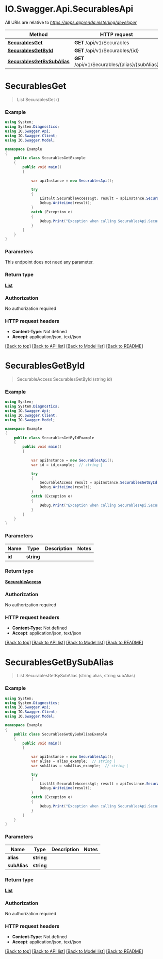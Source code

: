 # IO.Swagger.Api.SecurablesApi

All URIs are relative to *https://apps.apprenda.msterling/developer*

Method | HTTP request | Description
------------- | ------------- | -------------
[**SecurablesGet**](SecurablesApi.md#securablesget) | **GET** /api/v1/Securables | 
[**SecurablesGetById**](SecurablesApi.md#securablesgetbyid) | **GET** /api/v1/Securables/{id} | 
[**SecurablesGetBySubAlias**](SecurablesApi.md#securablesgetbysubalias) | **GET** /api/v1/Securables/{alias}/{subAlias} | 


<a name="securablesget"></a>
# **SecurablesGet**
> List<SecurableAccess> SecurablesGet ()



### Example
```csharp
using System;
using System.Diagnostics;
using IO.Swagger.Api;
using IO.Swagger.Client;
using IO.Swagger.Model;

namespace Example
{
    public class SecurablesGetExample
    {
        public void main()
        {
            
            var apiInstance = new SecurablesApi();

            try
            {
                List&lt;SecurableAccess&gt; result = apiInstance.SecurablesGet();
                Debug.WriteLine(result);
            }
            catch (Exception e)
            {
                Debug.Print("Exception when calling SecurablesApi.SecurablesGet: " + e.Message );
            }
        }
    }
}
```

### Parameters
This endpoint does not need any parameter.

### Return type

[**List<SecurableAccess>**](SecurableAccess.md)

### Authorization

No authorization required

### HTTP request headers

 - **Content-Type**: Not defined
 - **Accept**: application/json, text/json

[[Back to top]](#) [[Back to API list]](../README.md#documentation-for-api-endpoints) [[Back to Model list]](../README.md#documentation-for-models) [[Back to README]](../README.md)

<a name="securablesgetbyid"></a>
# **SecurablesGetById**
> SecurableAccess SecurablesGetById (string id)



### Example
```csharp
using System;
using System.Diagnostics;
using IO.Swagger.Api;
using IO.Swagger.Client;
using IO.Swagger.Model;

namespace Example
{
    public class SecurablesGetByIdExample
    {
        public void main()
        {
            
            var apiInstance = new SecurablesApi();
            var id = id_example;  // string | 

            try
            {
                SecurableAccess result = apiInstance.SecurablesGetById(id);
                Debug.WriteLine(result);
            }
            catch (Exception e)
            {
                Debug.Print("Exception when calling SecurablesApi.SecurablesGetById: " + e.Message );
            }
        }
    }
}
```

### Parameters

Name | Type | Description  | Notes
------------- | ------------- | ------------- | -------------
 **id** | **string**|  | 

### Return type

[**SecurableAccess**](SecurableAccess.md)

### Authorization

No authorization required

### HTTP request headers

 - **Content-Type**: Not defined
 - **Accept**: application/json, text/json

[[Back to top]](#) [[Back to API list]](../README.md#documentation-for-api-endpoints) [[Back to Model list]](../README.md#documentation-for-models) [[Back to README]](../README.md)

<a name="securablesgetbysubalias"></a>
# **SecurablesGetBySubAlias**
> List<SecurableAccess> SecurablesGetBySubAlias (string alias, string subAlias)



### Example
```csharp
using System;
using System.Diagnostics;
using IO.Swagger.Api;
using IO.Swagger.Client;
using IO.Swagger.Model;

namespace Example
{
    public class SecurablesGetBySubAliasExample
    {
        public void main()
        {
            
            var apiInstance = new SecurablesApi();
            var alias = alias_example;  // string | 
            var subAlias = subAlias_example;  // string | 

            try
            {
                List&lt;SecurableAccess&gt; result = apiInstance.SecurablesGetBySubAlias(alias, subAlias);
                Debug.WriteLine(result);
            }
            catch (Exception e)
            {
                Debug.Print("Exception when calling SecurablesApi.SecurablesGetBySubAlias: " + e.Message );
            }
        }
    }
}
```

### Parameters

Name | Type | Description  | Notes
------------- | ------------- | ------------- | -------------
 **alias** | **string**|  | 
 **subAlias** | **string**|  | 

### Return type

[**List<SecurableAccess>**](SecurableAccess.md)

### Authorization

No authorization required

### HTTP request headers

 - **Content-Type**: Not defined
 - **Accept**: application/json, text/json

[[Back to top]](#) [[Back to API list]](../README.md#documentation-for-api-endpoints) [[Back to Model list]](../README.md#documentation-for-models) [[Back to README]](../README.md)


